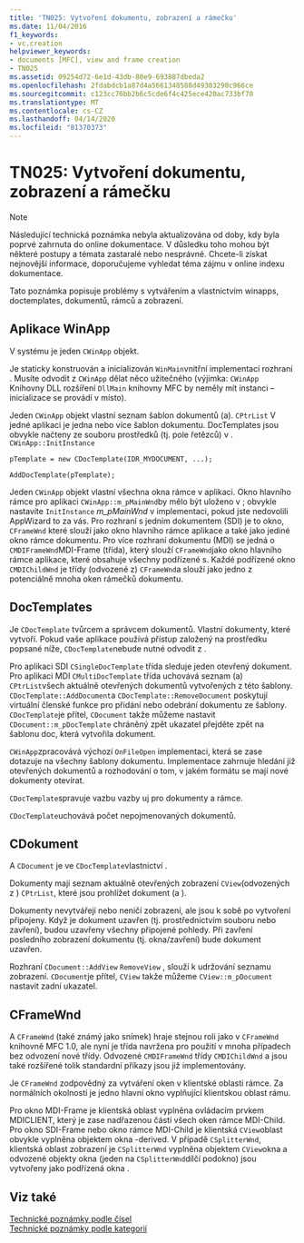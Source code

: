 ```yaml
---
title: 'TN025: Vytvoření dokumentu, zobrazení a rámečku'
ms.date: 11/04/2016
f1_keywords:
- vc.creation
helpviewer_keywords:
- documents [MFC], view and frame creation
- TN025
ms.assetid: 09254d72-6e1d-43db-80e9-693887dbeda2
ms.openlocfilehash: 2fdabdcb1a87d4a5661348588d49303290c966ce
ms.sourcegitcommit: c123cc76bb2b6c5cde6f4c425ece420ac733bf70
ms.translationtype: MT
ms.contentlocale: cs-CZ
ms.lasthandoff: 04/14/2020
ms.locfileid: "81370373"
---
```

# <a name="tn025-document-view-and-frame-creation"></a>TN025: Vytvoření dokumentu, zobrazení a rámečku

> [!NOTE]
> Následující technická poznámka nebyla aktualizována od doby, kdy byla poprvé zahrnuta do online dokumentace. V důsledku toho mohou být některé postupy a témata zastaralé nebo nesprávné. Chcete-li získat nejnovější informace, doporučujeme vyhledat téma zájmu v online indexu dokumentace.

Tato poznámka popisuje problémy s vytvářením a vlastnictvím winapps, doctemplates, dokumentů, rámců a zobrazení.

## <a name="winapp"></a>Aplikace WinApp

V systému je jeden `CWinApp` objekt.

Je staticky konstruován a inicializován `WinMain`vnitřní implementací rozhraní . Musíte odvodit z `CWinApp` dělat něco užitečného (výjimka: `CWinApp` Knihovny DLL rozšíření `DllMain` knihovny MFC by neměly mít instanci – inicializace se provádí v místo).

Jeden `CWinApp` objekt vlastní seznam šablon dokumentů (a). `CPtrList` V jedné aplikaci je jedna nebo více šablon dokumentu. DocTemplates jsou obvykle načteny ze souboru prostředků (tj. pole řetězců) v . `CWinApp::InitInstance`

```
pTemplate = new CDocTemplate(IDR_MYDOCUMENT, ...);

AddDocTemplate(pTemplate);
```

Jeden `CWinApp` objekt vlastní všechna okna rámce v aplikaci. Okno hlavního rámce pro aplikaci `CWinApp::m_pMainWnd`by mělo být uloženo v ; obvykle nastavíte `InitInstance` *m_pMainWnd* v implementaci, pokud jste nedovolili AppWizard to za vás. Pro rozhraní s jedním dokumentem (SDI) je to okno, `CFrameWnd` které slouží jako okno hlavního rámce aplikace a také jako jediné okno rámce dokumentu. Pro více rozhraní dokumentu (MDI) se jedná o `CMDIFrameWnd`MDI-Frame (třída), který slouží `CFrameWnd`jako okno hlavního rámce aplikace, které obsahuje všechny podřízené s. Každé podřízené okno `CMDIChildWnd` je třídy (odvozené z) `CFrameWnd`a slouží jako jedno z potenciálně mnoha oken rámečků dokumentu.

## <a name="doctemplates"></a>DocTemplates

Je `CDocTemplate` tvůrcem a správcem dokumentů. Vlastní dokumenty, které vytvoří. Pokud vaše aplikace používá přístup založený na prostředku popsané níže, `CDocTemplate`nebude nutné odvodit z .

Pro aplikaci SDI `CSingleDocTemplate` třída sleduje jeden otevřený dokument. Pro aplikaci MDI `CMultiDocTemplate` třída uchovává seznam (a) `CPtrList`všech aktuálně otevřených dokumentů vytvořených z této šablony. `CDocTemplate::AddDocument`a `CDocTemplate::RemoveDocument` poskytují virtuální členské funkce pro přidání nebo odebrání dokumentu ze šablony. `CDocTemplate`je přítel, `CDocument` takže můžeme nastavit `CDocument::m_pDocTemplate` chráněný zpět ukazatel přejděte zpět na šablonu doc, která vytvořila dokument.

`CWinApp`zpracovává výchozí `OnFileOpen` implementaci, která se zase dotazuje na všechny šablony dokumentu. Implementace zahrnuje hledání již otevřených dokumentů a rozhodování o tom, v jakém formátu se mají nové dokumenty otevírat.

`CDocTemplate`spravuje vazbu vazby uj pro dokumenty a rámce.

`CDocTemplate`uchovává počet nepojmenovaných dokumentů.

## <a name="cdocument"></a>CDokument

A `CDocument` je ve `CDocTemplate`vlastnictví .

Dokumenty mají seznam aktuálně otevřených zobrazení `CView`(odvozených z ) `CPtrList`, které jsou prohlížet dokument (a ).

Dokumenty nevytvářejí nebo neničí zobrazení, ale jsou k sobě po vytvoření připojeny. Když je dokument uzavřen (tj. prostřednictvím souboru nebo zavření), budou uzavřeny všechny připojené pohledy. Při zavření posledního zobrazení dokumentu (tj. okna/zavření) bude dokument uzavřen.

Rozhraní `CDocument::AddView` `RemoveView` , slouží k udržování seznamu zobrazení. `CDocument`je přítel, `CView` takže můžeme `CView::m_pDocument` nastavit zadní ukazatel.

## <a name="cframewnd"></a>CFrameWnd

A `CFrameWnd` (také známý jako snímek) hraje stejnou roli jako v `CFrameWnd` knihovně MFC 1.0, ale nyní je třída navržena pro použití v mnoha případech bez odvození nové třídy. Odvozené `CMDIFrameWnd` třídy `CMDIChildWnd` a jsou také rozšířené tolik standardní příkazy jsou již implementovány.

Je `CFrameWnd` zodpovědný za vytváření oken v klientské oblasti rámce. Za normálních okolností je jedno hlavní okno vyplňující klientskou oblast rámu.

Pro okno MDI-Frame je klientská oblast vyplněna ovládacím prvkem MDICLIENT, který je zase nadřazenou částí všech oken rámce MDI-Child. Pro okno SDI-Frame nebo okno rámce MDI-Child je klientská `CView`oblast obvykle vyplněna objektem okna -derived. V případě `CSplitterWnd`, klientská oblast zobrazení je `CSplitterWnd` vyplněna objektem `CView`okna a odvozené objekty okna (jeden na `CSplitterWnd`dílčí podokno) jsou vytvořeny jako podřízená okna .

## <a name="see-also"></a>Viz také

[Technické poznámky podle čísel](../mfc/technical-notes-by-number.md)<br/>
[Technické poznámky podle kategorií](../mfc/technical-notes-by-category.md)
